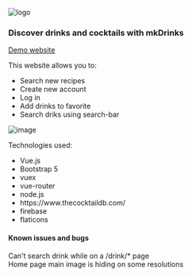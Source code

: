 
![logo](https://user-images.githubusercontent.com/95056942/181379399-b9bb8f87-0dc3-4206-b4cb-83c22205908f.png)

<h3>Discover drinks and cocktails with mkDrinks</h3>  

<a href="https://zizoko1337.github.io/mkdrinks/">Demo website</a> 
 
This website allows you to:  
<ul>
<li>Search new recipes</li>
<li>Create new account</li>
<li>Log in</li>
<li>Add drinks to favorite</li>
<li>Search driks using search-bar</li>
</ul>

![image](https://user-images.githubusercontent.com/95056942/183537567-dd61f362-b950-43d5-a69e-e69d24d05ce6.png)

Technologies used:
<ul>
<li>Vue.js</li>
<li>Bootstrap 5</li>
<li>vuex</li>
<li>vue-router</li>
<li>node.js</li>
<li>https://www.thecocktaildb.com/</li>
<li>firebase</li>
<li>flaticons</li>
</ul>

<h4>Known issues and bugs</h4>
Can't search drink while on a /drink/* page
</br>
Home page main image is hiding on some resolutions 

 
